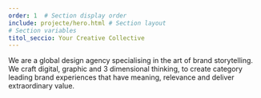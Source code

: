 ```yaml
---
order: 1  # Section display order
include: projecte/hero.html # Section layout
# Section variables
titol_seccio: Your Creative Collective
---
```

We are a global design agency specialising in the art of brand storytelling. We craft digital, graphic and 3 dimensional thinking, to create category leading brand experiences that have meaning, relevance and deliver extraordinary value.
